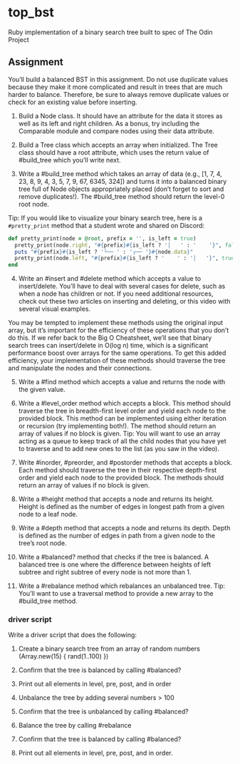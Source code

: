 # top_bst

Ruby implementation of a binary search tree built to spec of The Odin Project


## Assignment

You’ll build a balanced BST in this assignment. Do not use duplicate values because they make it more complicated and result in trees that are much harder to balance. Therefore, be sure to always remove duplicate values or check for an existing value before inserting.

1. Build a Node class. It should have an attribute for the data it stores as well as its left and right children. As a bonus, try including the Comparable module and compare nodes using their data attribute.

2. Build a Tree class which accepts an array when initialized. The Tree class should have a root attribute, which uses the return value of #build_tree which you’ll write next.

3. Write a #build_tree method which takes an array of data (e.g., [1, 7, 4, 23, 8, 9, 4, 3, 5, 7, 9, 67, 6345, 324]) and turns it into a balanced binary tree full of Node objects appropriately placed (don’t forget to sort and remove duplicates!). The #build_tree method should return the level-0 root node.

Tip: If you would like to visualize your binary search tree, here is a `#pretty_print` method that a student wrote and shared on Discord:

```rb
def pretty_print(node = @root, prefix = '', is_left = true)
  pretty_print(node.right, "#{prefix}#{is_left ? '│   ' : '    '}", false) if node.right
  puts "#{prefix}#{is_left ? '└── ' : '┌── '}#{node.data}"
  pretty_print(node.left, "#{prefix}#{is_left ? '    ' : '│   '}", true) if node.left
end
```

4. Write an #insert and #delete method which accepts a value to insert/delete. You’ll have to deal with several cases for delete, such as when a node has children or not. If you need additional resources, check out these two articles on inserting and deleting, or this video with several visual examples.

You may be tempted to implement these methods using the original input array, but it’s important for the efficiency of these operations that you don’t do this. If we refer back to the Big O Cheatsheet, we’ll see that binary search trees can insert/delete in O(log n) time, which is a significant performance boost over arrays for the same operations. To get this added efficiency, your implementation of these methods should traverse the tree and manipulate the nodes and their connections.

5. Write a #find method which accepts a value and returns the node with the given value.

6. Write a #level_order method which accepts a block. This method should traverse the tree in breadth-first level order and yield each node to the provided block. This method can be implemented using either iteration or recursion (try implementing both!). The method should return an array of values if no block is given. Tip: You will want to use an array acting as a queue to keep track of all the child nodes that you have yet to traverse and to add new ones to the list (as you saw in the video).

7. Write #inorder, #preorder, and #postorder methods that accepts a block. Each method should traverse the tree in their respective depth-first order and yield each node to the provided block. The methods should return an array of values if no block is given.

8. Write a #height method that accepts a node and returns its height. Height is defined as the number of edges in longest path from a given node to a leaf node.

9. Write a #depth method that accepts a node and returns its depth. Depth is defined as the number of edges in path from a given node to the tree’s root node.

10. Write a #balanced? method that checks if the tree is balanced. A balanced tree is one where the difference between heights of left subtree and right subtree of every node is not more than 1.

11. Write a #rebalance method which rebalances an unbalanced tree. Tip: You’ll want to use a traversal method to provide a new array to the #build_tree method.

### driver script

Write a driver script that does the following:

1. Create a binary search tree from an array of random numbers (Array.new(15) {
   rand(1..100) })

2. Confirm that the tree is balanced by calling #balanced?

3. Print out all elements in level, pre, post, and in order

4. Unbalance the tree by adding several numbers > 100

5. Confirm that the tree is unbalanced by calling #balanced?

6. Balance the tree by calling #rebalance

7. Confirm that the tree is balanced by calling #balanced?

8. Print out all elements in level, pre, post, and in order.
